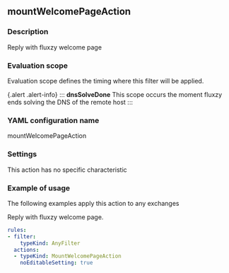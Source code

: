 ## mountWelcomePageAction

### Description

Reply with fluxzy welcome page

### Evaluation scope

Evaluation scope defines the timing where this filter will be applied. 

{.alert .alert-info}
:::
**dnsSolveDone** This scope occurs the moment fluxzy ends solving the DNS of the remote host
:::

### YAML configuration name

mountWelcomePageAction

### Settings

This action has no specific characteristic

### Example of usage

The following examples apply this action to any exchanges

Reply with fluxzy welcome page.

```yaml
rules:
- filter:
    typeKind: AnyFilter
  actions:
  - typeKind: MountWelcomePageAction
    noEditableSetting: true
```



